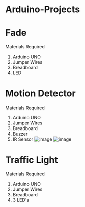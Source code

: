 # Arduino-Projects
# Fade
Materials Required
1. Arduino UNO
2. Jumper Wires
3. Breadboard 
4. LED


# Motion Detector
Materials Required
1. Arduino UNO
2. Jumper Wires
3. Breadboard
4. Buzzer
5. IR Sensor
![image](https://user-images.githubusercontent.com/93781577/193868285-5deac637-f3c9-4bcb-91db-9544b474610e.png)
![image](https://user-images.githubusercontent.com/93781577/193868568-2e476a7f-c2d0-4910-8a65-01b506c77e54.png)

# Traffic Light
Materials Required
1. Arduino UNO
2. Jumper Wires
3. Breadboard
4. 3 LED's

